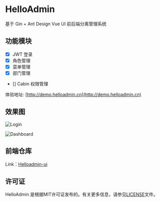 # HelloAdmin

基于 Gin + Ant Design Vue UI 前后端分离管理系统

## 功能模块

- [x] JWT 登录
- [x] 角色管理
- [x] 菜单管理
- [x] 部门管理
- [] Cabin 权限管理

体验地址: [http://demo.helloadmin.cn](http://demo.helloadmin.cn)

## 效果图

![Login](https://raw.githubusercontent.com/heliosker/helloadmin/main/images/login.png)

![Dashboard](https://raw.githubusercontent.com/heliosker/helloadmin/main/images/dashboard.png)

## 前端仓库

Link：[Helloadmin-ui](https://github.com/heliosker/helloadmin-ui)


## 许可证

HelloAdmin 是根据MIT许可证发布的。有关更多信息，请参见[LICENSE](LICENSE)文件。
